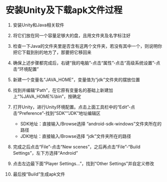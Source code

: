 # 安装Unity及下载apk文件过程

1. 安装Unity和Java相关软件



2. 将它们放在同一个容量足够大的盘，且用文件夹及名字标注好



3. 检查一下Java的文件夹里是否含有这两个文件夹，若没有其中一个，则说明你把它下载到别的地方了，那要把它移回来



4. 确保上述步骤都完成后，右键“我的电脑”-点击“属性”-点击“高级系统设置”-点击“环境配置”



5. 新建一个变量名“JAVA_HOME”，变量值为“jdk”文件夹的摆放位置



6. 找到并编辑“Path”，在它原有变量名的基础上新建加上“%JAVA_HOME%\bin”，按确定



7. 打开Unity，进行Unity环境配置。点击上面工具栏中的“Edit”-点击“Preference”-找到“SDK""JDK”地址编辑区
   - SDK地址：直接输入/Browse选择 “android-sdk-windows”文件夹所在的路径
   - JDK地址：直接输入/Browse选择 “jdk”文件夹所在的路径


8. 完成之后点击“File”-点击“New scenes”，之后再点击“File”-“Build Settings”，左下方选择“Android”


9. 点击左边最下面“Player Settings...”，找到“Other Settings”并自定义修改



10. 最后按“Build”生成apk文件
